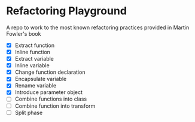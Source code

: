 # Refactoring Playground
A repo to work to the most known refactoring practices provided in Martin Fowler's book
- [x] Extract function
- [x] Inline function
- [x] Extract variable
- [x] Inline variable
- [x] Change function declaration
- [x] Encapsulate variable
- [x] Rename variable
- [x] Introduce parameter object
- [ ] Combine functions into class
- [ ] Combine function into transform
- [ ] Split phase
